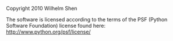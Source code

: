 Copyright 2010 Wilhelm Shen

The software is licensed according to the terms of the PSF (Python Software Foundation) license found here: http://www.python.org/psf/license/